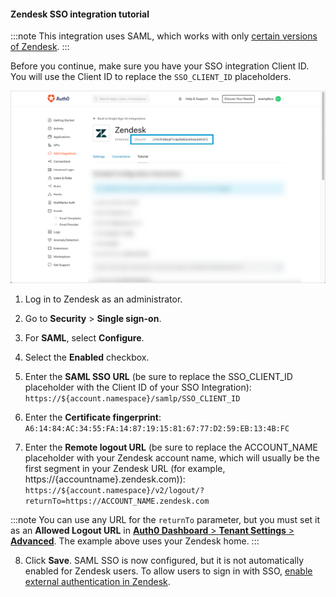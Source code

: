 #### Zendesk SSO integration tutorial

:::note
This integration uses SAML, which works with only [certain versions of Zendesk](https://support.zendesk.com/hc/en-us/articles/203663826-SSO-single-sign-on-options-in-Zendesk).
:::

Before you continue, make sure you have your SSO integration Client ID. You will use the Client ID to replace the `SSO_CLIENT_ID` placeholders.

![Locate Client ID](/media/articles/dashboard/sso-integrations/settings-tutorial-clientid-zendesk.png)

1. Log in to Zendesk as an administrator.

2. Go to **Security** > **Single sign-on**.

3. For **SAML**, select **Configure**.

4. Select the **Enabled** checkbox.

5. Enter the **SAML SSO URL** (be sure to replace the SSO_CLIENT_ID placeholder with the Client ID of your SSO Integration):
`https://${account.namespace}/samlp/SSO_CLIENT_ID`

6. Enter the **Certificate fingerprint**:
`A6:14:84:AC:34:55:FA:14:87:19:15:81:67:77:D2:59:EB:13:4B:FC`

7. Enter the **Remote logout URL** (be sure to replace the ACCOUNT_NAME placeholder with your Zendesk account name, which will usually be the first segment in your Zendesk URL (for example, https://{accountname}.zendesk.com)):
`https://${account.namespace}/v2/logout/?returnTo=https://ACCOUNT_NAME.zendesk.com`

:::note
You can use any URL for the `returnTo` parameter, but you must set it as an **Allowed Logout URL** in [**Auth0 Dashboard** > **Tenant Settings** > **Advanced**](https://${manage_url}/#/tenant/advanced). The example above uses your Zendesk home.
:::

8. Click **Save**. SAML SSO is now configured, but it is not automatically enabled for Zendesk users. To allow users to sign in with SSO, [enable external authentication in Zendesk](https://support.zendesk.com/hc/en-us/articles/203663676#topic_b15_1gd_jhb).